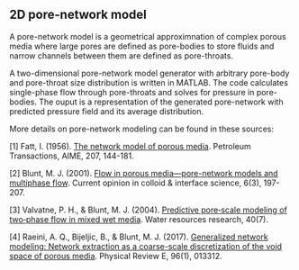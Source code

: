 ## 2D pore-network model

A pore-network model is a geometrical approximnation of complex porous media where large pores are defined as pore-bodies to store fluids and narrow channels between them are defined as pore-throats.

A two-dimensional pore-network model generator with arbitrary pore-body and pore-throat size distribution is written in MATLAB. The code calculates single-phase flow through pore-throats and solves for pressure in pore-bodies. The ouput is a representation of the generated pore-network with predicted pressure field and its average distribution.

More details on pore-network modeling can be found in these sources:

[1] Fatt, I. (1956). [The network model of porous media](https://www.onepetro.org/general/SPE-574-G). Petroleum Transactions, AIME, 207, 144-181.

[2] Blunt, M. J. (2001). [Flow in porous media—pore-network models and multiphase flow](https://doi.org/10.1016/S1359-0294(01)00084-X). Current opinion in colloid & interface science, 6(3), 197-207.

[3] Valvatne, P. H., & Blunt, M. J. (2004). [Predictive pore‐scale modeling of two‐phase flow in mixed wet media](https://doi.org/10.1029/2003WR002627). Water resources research, 40(7).

[4] Raeini, A. Q., Bijeljic, B., & Blunt, M. J. (2017). [Generalized network modeling: Network extraction as a coarse-scale discretization of the void space of porous media](https://journals.aps.org/pre/abstract/10.1103/PhysRevE.96.013312). Physical Review E, 96(1), 013312.
